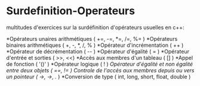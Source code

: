 # Surdefinition-Operateurs
multitudes d'exercices sur la surdéfinition d'opérateurs usuelles en c++:

  *Opérateurs unaires arithmétiques                             ( +=, -=, *=, /=, %= )
  *Opérateurs binaires arithmétiques                            ( +, -, *, /, % )
  *Opérateur d'incrémentation                                   ( ++ )
  *Opérateur de décrémentation                                  ( -- )
  *Opérateur d'égalité                                          ( = )
  *Opérateur d'entrée et sorties                                ( >>, <<)
  *Accès aux membres d'un tableau                               ( [] )
  *Appel de fonction                                            ( '()' )
  *Opérateur logique                                            ( ! )
  *Opérateur d'égalité et non égalité entre deux objets         ( ==, != )
  *Controle de l'accès aux membres depuis ou vers un pointeur   ( ->, ->*, .* )
  *Conversion de type                                           ( int, long, short, float, double )
